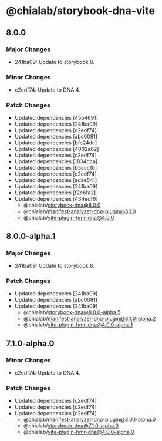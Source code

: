 # @chialab/storybook-dna-vite

## 8.0.0

### Major Changes

- 241ba09: Update to storybook 8.

### Minor Changes

- c2edf74: Update to DNA 4.

### Patch Changes

- Updated dependencies [45b4691]
- Updated dependencies [241ba09]
- Updated dependencies [c2edf74]
- Updated dependencies [abc0081]
- Updated dependencies [bfc24dc]
- Updated dependencies [4002a62]
- Updated dependencies [c2edf74]
- Updated dependencies [1834dca]
- Updated dependencies [b5ccc10]
- Updated dependencies [c2edf74]
- Updated dependencies [adae541]
- Updated dependencies [241ba09]
- Updated dependencies [f2e6fa2]
- Updated dependencies [434edf6]
  - @chialab/storybook-dna@8.0.0
  - @chialab/manifest-analyzer-dna-plugin@3.1.0
  - @chialab/vite-plugin-hmr-dna@4.0.0

## 8.0.0-alpha.1

### Major Changes

- 241ba09: Update to storybook 8.

### Patch Changes

- Updated dependencies [241ba09]
- Updated dependencies [abc0081]
- Updated dependencies [241ba09]
  - @chialab/storybook-dna@8.0.0-alpha.5
  - @chialab/manifest-analyzer-dna-plugin@3.1.0-alpha.2
  - @chialab/vite-plugin-hmr-dna@4.0.0-alpha.1

## 7.1.0-alpha.0

### Minor Changes

- c2edf74: Update to DNA 4.

### Patch Changes

- Updated dependencies [c2edf74]
- Updated dependencies [c2edf74]
- Updated dependencies [c2edf74]
  - @chialab/manifest-analyzer-dna-plugin@3.0.1-alpha.0
  - @chialab/storybook-dna@7.1.0-alpha.0
  - @chialab/vite-plugin-hmr-dna@4.0.0-alpha.0
